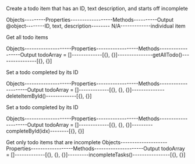 Create a todo item that has an ID, text description, and starts off incomplete

Objects---------Properties------------------Methods----------Output
@object--------ID, text, description-------- N/A-------------individual item

Get all todo items

Objects--------------------Properties------------------Methods------------------Output
todoArray = []-------------[{}, {}]---------------getAllTodo()----------------[{}, {}]

Set a todo completed by its ID

Objects--------------------Properties------------------Methods---------------------Output
todoArray = []-------------[{}, {}, {}]--------------deleteItemById()-------------[{}, {}]

Set a todo completed by its ID

Objects--------------------Properties------------------Methods---------------------Output
todoArray = []-------------[{}, {}, {}]---------completeById(idx)--------[{}, {}]

Get only todo items that are incomplete
Objects--------------------Properties------------------Methods---------------------Output
todoArray = []-------------[{}, {}, {}]---------incompleteTasks()----------------[{}, {}]
